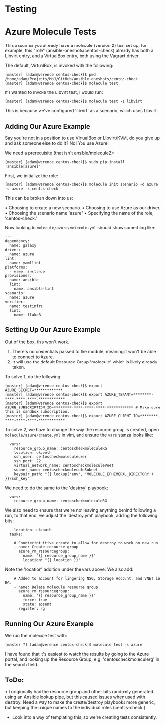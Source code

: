 Testing
=======

Azure Molecule Tests
============================

This assumes you already have a molecule (version 2) test set up, for example, this "role" (ansible-oneshots/centos-check) already has both a Libvirt entry, and a VirtualBox entry, both using the Vagrant driver.

The default, VirtualBox, is invoked with the following:

```
[master] [adam@verence centos-check]$ pwd
/home/adam/Projects/MoJ/GitHub/ansible-oneshots/centos-check
[master] [adam@verence centos-check]$ molecule test
```

If I wanted to invoke the Libvirt test, I would run:

```
[master] [adam@verence centos-check]$ molecule test -s libvirt
```

This is because we've configured 'libvirt' as a scenario, which uses Libvirt.

Adding Our Azure Example
-------------------------------------------------------------

Say you're not in a position to use VirtualBox or Libvirt/KVM, do you give up and ask someone else to do it? No! You use Azure!

We need a prerequisite (that isn't ansible/molecule2):

```
[master] [adam@verence centos-check]$ sudo pip install 'ansible[azure]'
```

First, we initialize the role:

```
[master] [adam@verence centos-check]$ molecule init scenario -d azure -s azure -r centos-check
```

This can be broken down into us:

• Choosing to create a new scenario.
• Choosing to use Azure as our driver.
• Choosing the scenario name 'azure.'
• Specifying the name of the role, 'centos-check.'

Now looking in `molecule/azure/molecule.yml` should show something like:

```
---
dependency:
  name: galaxy
driver:
  name: azure
lint:
  name: yamllint
platforms:
  - name: instance
provisioner:
  name: ansible
  lint:
    name: ansible-lint
scenario:
  name: azure
verifier:
  name: testinfra
  lint:
    name: flake8
```

Setting Up Our Azure Example
---------------------------------------------------------------------

Out of the box, this won't work.

1. There's no credentials passed to the module, meaning it won't be able to connect to Azure.
2. It will use the default Resource Group 'molecule' which is likely already taken.

To solve 1, do the following:

```
[master] [adam@verence centos-check]$ export AZURE_SECRET=*************
[master] [adam@verence centos-check]$ export AZURE_TENANT=********-****-****-****-************
[master] [adam@verence centos-check]$ export AZURE_SUBSCRIPTION_ID=********-****-****-****-************ # Make sure this is sandbox subscription.
[master] [adam@verence centos-check]$ export AZURE_CLIENT_ID=********-****-****-****-************
```

To solve 2, we have to change the way the resource group is created, open `molecule/azure/create.yml` in vim, and ensure the `vars` stanza looks like:

```
  vars:
    resource_group_name: centoscheckmoleculeRG
    location: uksouth
    ssh_user: centoscheckmoleculeuser
    ssh_port: 22
    virtual_network_name: centoscheckmoleculeVnet
    subnet_name: centoscheckmoleculeSubnet
    keypair_path: "{{ lookup('env', 'MOLECULE_EPHEMERAL_DIRECTORY') }}/ssh_key"
```

We need to do the same to the 'destroy' playbook:

```
  vars:
    resource_group_name: centoscheckmoleculeRG
```

We also need to ensure that we're not leaving anything behind following a run, 
to that end, we adjust the 'destroy.yml' playbook, adding the following bits:

```
    location: uksouth
  tasks:

    # Counterintuitive create to allow for destroy to work on new run.
    - name: Create resource group
      azure_rm_resourcegroup:
        name: "{{ resource_group_name }}"
        location: "{{ location }}"
```

Note the 'location' addition under the vars above. We also add:

```
    # Added to account for lingering NSG, Storage Account, and VNET in RG.
    - name: Delete molecule resource group
      azure_rm_resourcegroup:
        name: "{{ resource_group_name }}"
        force: true
        state: absent
      register: rg
```

Running Our Azure Example
-----------------------------------------------------------------

We run the molecule test with:

```
[master ?] [adam@verence centos-check]$ molecule test -s azure
```

I have found that it's easiest to watch the results by going to the Azure portal, and looking up the Resource Group, e.g. 'centoscheckmoleculerg' in the search field.

ToDo:
----------

• I origionally had the resource group and other bits randomly generated using an Ansible lookup pipe, but this caused issues when used with destroy. Need a way to make the create/destroy playbooks more generic, but keeping the unique names to the individual roles (centos-check.)
* Look into a way of templating this, so we're creating tests consistently.
